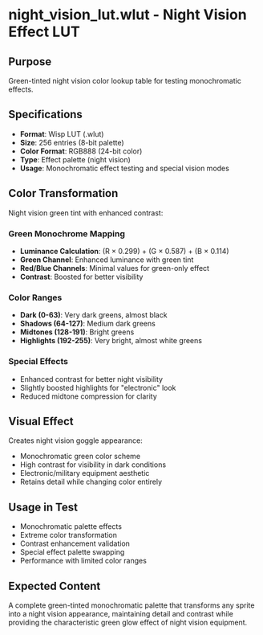 # night_vision_lut.wlut - Night Vision Effect LUT

## Purpose
Green-tinted night vision color lookup table for testing monochromatic effects.

## Specifications
- **Format**: Wisp LUT (.wlut)
- **Size**: 256 entries (8-bit palette)
- **Color Format**: RGB888 (24-bit color)
- **Type**: Effect palette (night vision)
- **Usage**: Monochromatic effect testing and special vision modes

## Color Transformation
Night vision green tint with enhanced contrast:

### Green Monochrome Mapping
- **Luminance Calculation**: (R × 0.299) + (G × 0.587) + (B × 0.114)
- **Green Channel**: Enhanced luminance with green tint
- **Red/Blue Channels**: Minimal values for green-only effect
- **Contrast**: Boosted for better visibility

### Color Ranges
- **Dark (0-63)**: Very dark greens, almost black
- **Shadows (64-127)**: Medium dark greens
- **Midtones (128-191)**: Bright greens
- **Highlights (192-255)**: Very bright, almost white greens

### Special Effects
- Enhanced contrast for better night visibility
- Slightly boosted highlights for "electronic" look
- Reduced midtone compression for clarity

## Visual Effect
Creates night vision goggle appearance:
- Monochromatic green color scheme
- High contrast for visibility in dark conditions
- Electronic/military equipment aesthetic
- Retains detail while changing color entirely

## Usage in Test
- Monochromatic palette effects
- Extreme color transformation
- Contrast enhancement validation
- Special effect palette swapping
- Performance with limited color ranges

## Expected Content
A complete green-tinted monochromatic palette that transforms any sprite into a night vision appearance, maintaining detail and contrast while providing the characteristic green glow effect of night vision equipment.
